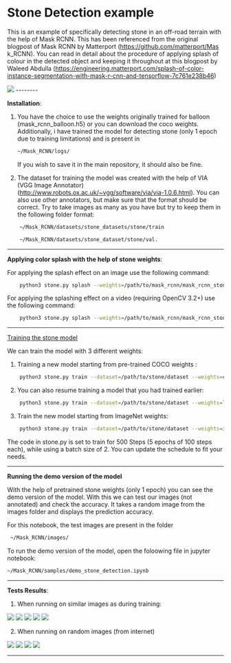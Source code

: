# Stone Detection example



This is an example of specifically detecting stone in an off-road terrain with the help of Mask RCNN. This has been referenced from the original blogpost of Mask RCNN  by Matterport (https://github.com/matterport/Mas
k_RCNN). You can read in detail about the procedure of applying splash of colour in the detected object and keeping it throughout at this blogpost by Waleed Abdulla (https://engineering.matterport.com/splash-of-color-instance-segmentation-with-mask-r-cnn-and-tensorflow-7c761e238b46)  

<img src= "Validation result/Random_Images/download (4).png">
--------

**Installation**:
1. You have the choice to use the weights originally trained for balloon (mask_rcnn_balloon.h5) or you can download the coco weights. Additionally, i have trained the model for detecting stone (only 1 epoch due to training limitations) and is present in
    ```bash
    ~/Mask_RCNN/logs/
    ```
    If you wish to save it in the main repository, it should also be fine.

2. The dataset for training the model was created with the help of VIA (VGG Image Annotator) (http://www.robots.ox.ac.uk/~vgg/software/via/via-1.0.6.html). You can also use other annotators, but make sure that the format should be correct. Try to take images as many as you have but try to keep them in the following folder format:

```bash
    ~/Mask_RCNN/datasets/stone_datasets/stone/train
``` 
 
```bash
    ~/Mask_RCNN/datasets/stone_dataset/stone/val.
```
-----
**Applying color splash with the help of stone weights**:

For applying the splash effect on an image use the following command:
```bash
    python3 stone.py splash --weights=/path/to/mask_rcnn/mask_rcnn_stone_0001.h5 --image=< filename or URL >
```

For applying the splashing effect on a video (requiring OpenCV 3.2+) use the following command:
```bash
    python3 stone.py splash --weights=/path/to/mask_rcnn/mask_rcnn_stone_0001.h5 --video=< filename or URL >
```
------

[Training the stone model](https://pandao.github.io/editor.md/en.html)

We can train the model with 3 different weights:

1. Training a new model starting from pre-trained COCO weights :
```bash
    python3 stone.py train --dataset=/path/to/stone/dataset --weights=coco
```

2. You can also resume training a model that you had trained earlier:
```bash
    python3 stone.py train --dataset=/path/to/stone/dataset --weights=last
```
3. Train the new model starting from ImageNet weights:
```bash
    python3 stone.py train --dataset=/path/to/stone/dataset --weights=imagenet  
```
The code in stone.py is set to train for 500 Steps (5 epochs of 100 steps each), while using a batch size of 2. You can update the schedule to fit your needs.

------

**Running the demo version of the model**

With the help of pretrained stone weights (only 1 epoch) you can see the demo version of the model. With this we can test our images (not annotated) and check the accuracy. It takes a random image from the images folder and displays the prediction accuracy.

For this notebook, the test images are present in the folder
```bash
 ~/Mask_RCNN/images/
```

To run the demo version of the model, open the foloowing file in jupyter notebook:
```bash
~/Mask_RCNN/samples/demo_stone_detection.ipynb
```

----

**Tests Results**:

1. When running on similar images as during training:
<img src = "Validation result/Dataset_Images/download.png">
<img src = "Validation result/Dataset_Images/download (2).png">
<img src = "Validation result/Dataset_Images/download (6).png">
<img src = "Validation result/Dataset_Images/download (13).png">
<img src = "Validation result/Dataset_Images/download (22).png">

2. When running on random images (from internet)
<img src = "Validation result/Random_Images/download (25).png">
<img src = "Validation result/Random_Images/download.png">
<img src = "Validation result/Random_Images/download (5).png">
<img src = "Validation result/Random_Images/download (4).png">


----------
